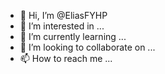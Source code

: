 - 👋 Hi, I’m @EliasFYHP
- 👀 I’m interested in ...
- 🌱 I’m currently learning ...
- 💞️ I’m looking to collaborate on ...
- 📫 How to reach me ...

<!---
EliasFYHP/EliasFYHP is a ✨ special ✨ repository because its `README.md` (this file) appears on your GitHub profile.
You can click the Preview link to take a look at your changes.
--->
